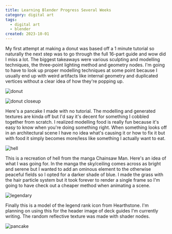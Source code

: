 ```yaml
---
title: Learning Blender Progress Several Weeks
category: digital art
tags:
  - digital art
  - blender
created: 2023-10-01
---
```


My first attempt at making a donut was based off a 1 minute tutorial so naturally the next step was to go through the full 16-part guide and wow did I miss a lot. The biggest takeaways were various sculpting and modelling techniques, the three-point lighting method and geometry nodes. I'm going to have to look up proper modelling techniques at some point because I usually end up with weird artifacts like internal geometry and duplicated vertices without a clear idea of how they're popping up.

![donut](https://melon-sour-blog-images.s3.amazonaws.com/20220821-donut.jpeg)

![donut closeup](https://melon-sour-blog-images.s3.amazonaws.com/20220821-donut-closeup.jpeg)

Here's a pancake I made with no tutorial. The modelling and generated textures are kinda off but I'd say it's decent for something I cobbled together from scratch. I realized modelling food is really fun because it's easy to know when you're doing something right. When something looks off in an architectural scene I have no idea what's causing it or how to fix it but with food it simply becomes more/less like something I actually want to eat.

![hell](https://melon-sour-blog-images.s3.amazonaws.com/20220821-hell.jpeg)

This is a recreation of hell from the manga Chainsaw Man. Here's an idea of what I was going for. In the manga the sky/ceiling comes across as bright and serene but I wanted to add an ominous element to the otherwise peaceful fields so I opted for a darker shade of blue. I made the grass with the hair particle system but it took forever to render a single frame so I'm going to have check out a cheaper method when animating a scene.

![legendary](https://melon-sour-blog-images.s3.amazonaws.com/20220821-legendary.jpeg)

Finally this is a model of the legend rank icon from Hearthstone. I'm planning on using this for the header image of deck guides I'm currently writing. The random reflective texture was made with shader nodes.

![pancake](https://melon-sour-blog-images.s3.amazonaws.com/20220821-pancake.jpeg)
